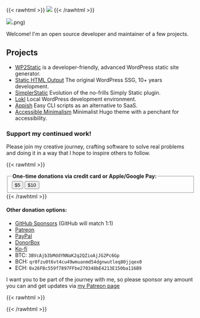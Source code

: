 ---
---

{{< rawhtml >}}
<img src="something.jpg" />
{{< /rawhtml >}}

![ ](myemptyaltimg).png)

Welcome! I'm an open source developer and maintainer of a few projects.

## Projects

 - [WP2Static](https://wp2static.com) is a developer-friendly, advanced WordPress static site generator.
 - [Static HTML Output](https://statichtmloutput.com) The original WordPress SSG, 10+ years development.
 - [SimplerStatic](https://github.com/leonstafford/simplerstatic) Evolution of the no-frills Simply Static plugin.
 - [Lokl](https://lokl.dev) Local WordPress development environment.
 - [Appish](https://appi.sh) Easy CLI scripts as an alternative to SaaS.
 - [Accessible Minimalism](https://github.com/leonstafford/accessible-minimalism-hugo-theme) Minimalist Hugo theme with a penchant for accessibility.


### Support my continued work!

Please join my creative journey, crafting software to solve real problems and doing it in a way that I hope to inspire others to follow.

{{< rawhtml >}}
 <fieldset>
   <legend><b>One-time donations via credit card or Apple/Google Pay:</b></legend>
   <button
      id="checkout-button-sku_HQWKDw75VMLrDy"
    >$5</button>
    <button
      id="checkout-button-sku_HQWMjmyvGDjLhO"
    >$10</button>
  </fieldset>
{{< /rawhtml >}}


#### Other donation options:

 - [GitHub Sponsors](https://github.com/sponsors/leonstafford) (GitHub will match 1:1)
 - [Patreon](https://www.patreon.com/leonstafford)
 - [PayPal](https://paypal.me/ljsdotdev)
 - [DonorBox](https://donorbox.org/leonstafford)
 - [Ko-fi](https://ko-fi.com/leonstafford)
 - BTC: `3BVcAjb3bMddYNNaK2q2QZioAjJG2Pc6Gp`
 - BCH: `qr0fzu0t6vt4cu49wmuanmd54dgnwutleq80jjqex0`
 - ECH: `0x26FBc559f7897FFbe270348bE4213E150ba116B9`

I want you to be part of the journey with me, so please sponsor any amount you can and get updates via [my Patreon page](https://www.patreon.com/leonstafford)

{{< rawhtml >}}
<script type="text/javascript">

function stripeReadyHandler () {
  var stripe = Stripe('pk_live_2ksLCet5WbcASOQed0elyh0Y');

  document.querySelectorAll('button[id^="checkout-button-sku"]').forEach(buyButton => {
    var sku = buyButton.id.replace('checkout-button-', '');

    buyButton.addEventListener('click', function () {
      stripe.redirectToCheckout({
        items: [
          {sku: sku, quantity: 1}
        ],
        successUrl: 'https://ljs.dev/thanks-for-contributing',
        cancelUrl: 'https://ljs.dev',
      })
      .then(function (result) {
        if (result.error) {
          var displayError = document.getElementById('error-message');
          displayError.textContent = result.error.message;
        }
      });
    });
  });
}

(function() {
    var script = document.createElement('script');
    script.type = 'text/javascript';
    script.src = 'https://js.stripe.com/v3';
    document.body.appendChild(script);
    script.onload = function() {
        stripeReadyHandler();
    };
})();
</script>
{{< /rawhtml >}}


